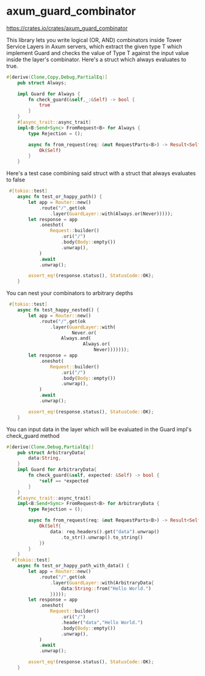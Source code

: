 # axum_guard_combinator
https://crates.io/crates/axum_guard_combinator

This library lets you write logical (OR, AND) combinators inside Tower Service Layers in Axum servers, 
which extract the given type T which implement Guard and checks the value of Type T
against the input value inside the layer's combinator.
Here's a struct which always evaluates to true.
```rust
#[derive(Clone,Copy,Debug,PartialEq)]
    pub struct Always;

    impl Guard for Always {
        fn check_guard(&self,_:&Self) -> bool {
            true
        }
    }
    #[async_trait::async_trait]
    impl<B:Send+Sync> FromRequest<B> for Always {
        type Rejection = ();

        async fn from_request(req: &mut RequestParts<B>) -> Result<Self, Self::Rejection> {
            Ok(Self)
        }
    }
```
Here's a test case combining said struct with a struct that always evaluates to false
```rust
 #[tokio::test]
    async fn test_or_happy_path() {
        let app = Router::new()
            .route("/",get(ok
                .layer(GuardLayer::with(Always.or(Never)))));
        let response = app
            .oneshot(
                Request::builder()
                    .uri("/")
                    .body(Body::empty())
                    .unwrap(),
            )
            .await
            .unwrap();

        assert_eq!(response.status(), StatusCode::OK);
    }
```
You can nest your combinators to arbitrary depths
```rust
 #[tokio::test]
    async fn test_happy_nested() {
        let app = Router::new()
            .route("/",get(ok
                .layer(GuardLayer::with(
                        Never.or(
                    Always.and(
                            Always.or(
                                Never)))))));
        let response = app
            .oneshot(
                Request::builder()
                    .uri("/")
                    .body(Body::empty())
                    .unwrap(),
            )
            .await
            .unwrap();

        assert_eq!(response.status(), StatusCode::OK);
    }
```
You can input data in the layer which will be evaluated in the Guard impl's check_guard method
```rust
#[derive(Clone,Debug,PartialEq)]
    pub struct ArbitraryData{
        data:String,
    }
    impl Guard for ArbitraryData{
        fn check_guard(&self, expected: &Self) -> bool {
            *self == *expected
        }
    }
    #[async_trait::async_trait]
    impl<B:Send+Sync> FromRequest<B> for ArbitraryData {
        type Rejection = ();

        async fn from_request(req: &mut RequestParts<B>) -> Result<Self, Self::Rejection> {
            Ok(Self{
                data: req.headers().get("data").unwrap()
                    .to_str().unwrap().to_string()
            })
        }
    }
  #[tokio::test]
    async fn test_or_happy_path_with_data() {
        let app = Router::new()
            .route("/",get(ok
                .layer(GuardLayer::with(ArbitraryData{
                    data:String::from("Hello World.")
                }))));
        let response = app
            .oneshot(
                Request::builder()
                    .uri("/")
                    .header("data","Hello World.")
                    .body(Body::empty())
                    .unwrap(),
            )
            .await
            .unwrap();

        assert_eq!(response.status(), StatusCode::OK);
    }
```
